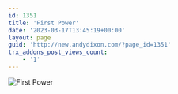 ```yaml
---
id: 1351
title: 'First Power'
date: '2023-03-17T13:45:19+00:00'
layout: page
guid: 'http://new.andydixon.com/?page_id=1351'
trx_addons_post_views_count:
    - '1'
---
```


![First Power](https://i0.wp.com/assets.g8x2.ldn.idrivee2-23.com/posters/First%20Power%2001.jpg?w=1200&ssl=1 "First Power")